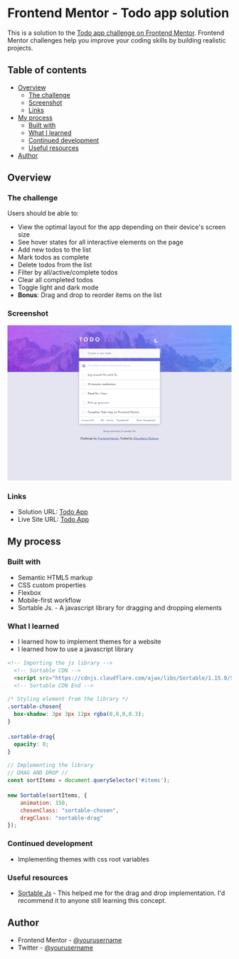 # Frontend Mentor - Todo app solution

This is a solution to the [Todo app challenge on Frontend Mentor](https://www.frontendmentor.io/challenges/todo-app-Su1_KokOW). Frontend Mentor challenges help you improve your coding skills by building realistic projects. 

## Table of contents

- [Overview](#overview)
  - [The challenge](#the-challenge)
  - [Screenshot](#screenshot)
  - [Links](#links)
- [My process](#my-process)
  - [Built with](#built-with)
  - [What I learned](#what-i-learned)
  - [Continued development](#continued-development)
  - [Useful resources](#useful-resources)
- [Author](#author)


## Overview

### The challenge

Users should be able to:

- View the optimal layout for the app depending on their device's screen size
- See hover states for all interactive elements on the page
- Add new todos to the list
- Mark todos as complete
- Delete todos from the list
- Filter by all/active/complete todos
- Clear all completed todos
- Toggle light and dark mode
- **Bonus**: Drag and drop to reorder items on the list

### Screenshot

![](./screenshot.png)

### Links

- Solution URL: [Todo App](https://github.com/Oluwafemi21/todo-app-frontend-mentor)
- Live Site URL: [Todo App](https://oluwafemi21.github.io/todo-app-frontend-mentor/)

## My process

### Built with

- Semantic HTML5 markup
- CSS custom properties
- Flexbox
- Mobile-first workflow
- Sortable Js. - A javascript library for dragging and dropping elements


### What I learned

- I learned how to implement themes for a website
- I learned how to use a javascript library

```html
<!-- Importing the js library -->
  <!-- Sortable CDN -->
  <script src="https://cdnjs.cloudflare.com/ajax/libs/Sortable/1.15.0/Sortable.min.js" integrity="sha512-Eezs+g9Lq4TCCq0wae01s9PuNWzHYoCMkE97e2qdkYthpI0pzC3UGB03lgEHn2XM85hDOUF6qgqqszs+iXU4UA==" crossorigin="anonymous" referrerpolicy="no-referrer"></script>
  <!-- Sortable CDN End -->
```
```css
/* Styling element from the library */
.sortable-chosen{
  box-shadow: 3px 3px 12px rgba(0,0,0,0.3);
}

.sortable-drag{
  opacity: 0;
}
```
```js
// Implementing the library
// DRAG AND DROP //
const sortItems = document.querySelector('#items');

new Sortable(sortItems, {
    animation: 150,
    chosenClass: "sortable-chosen",
    dragClass: "sortable-drag"
});
```

### Continued development
- Implementing themes with css root variables

### Useful resources
- [Sortable Js](https://github.com/SortableJS/Sortable) - This helped me for the drag and drop implementation. I'd recommend it to anyone still learning this concept.

## Author

- Frontend Mentor - [@yourusername](https://www.frontendmentor.io/profile/Oluwafemi21)
- Twitter - [@yourusername](https://www.twitter.com/femi_io)

